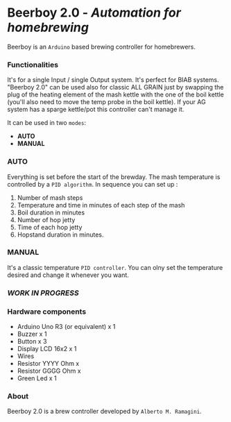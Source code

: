 # Beerboy 2.0  - *Automation for homebrewing*

Beerboy is an `Arduino` based brewing controller for homebrewers.

### Functionalities

It's for a single Input / single Output system.  It's perfect for 
BIAB systems. "Beerboy 2.0" can be used also for classic ALL GRAIN just by 
swapping the plug of the heating element of the mash kettle 
with the one of the boil kettle (you'll also need to move the
temp probe in the boil kettle). If your AG system has a sparge kettle/pot 
this controller can't manage it.

It can be used in two `modes`:
* __AUTO__
* __MANUAL__
### AUTO
Everything is set before the start of the brewday. The mash temperature is controlled by 
a `PID algorithm`.
In sequence you can set up : 
1. Number of mash steps 
2. Temperature and time in minutes of each step of the mash 
3. Boil duration in minutes 
4. Number of hop jetty 
5. Time of each hop jetty 
6. Hopstand duration in minutes.

### MANUAL
It's a classic temperature `PID controller`. You can olny set the 
temperature desired and change it whenever you want.
### *WORK IN PROGRESS*
### Hardware components
* Arduino Uno R3 (or equivalent) x 1
* Buzzer x 1
* Button x 3
* Display LCD 16x2 x 1
* Wires
* Resistor YYYY Ohm x 
* Resistor GGGG Ohm x 
* Green Led x 1

### About
Beerboy 2.0 is a brew controller developed by `Alberto M. Ramagini`.
